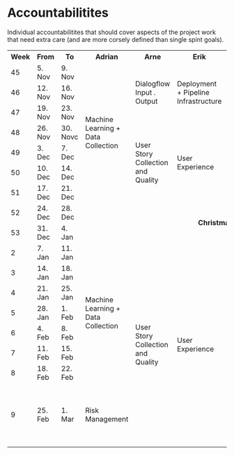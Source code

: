 # Accountabilitites
Individual accountabilitites that should cover aspects of the project work that need extra care (and are more corsely defined than single spint goals).

<table>
	<tr>
		<th>Week</th>
		<th>From</th>
		<th>To</th>
		<th>Adrian</th>
		<th>Arne</th>
		<th>Erik</th>
		<th>Jascha</th>
		<th>Leonard</th>
		<th>Luise</th>
	</tr>
	<tr>
		<td>45</td>
		<td>5. Nov</td>
		<td>9. Nov</td>
		<td rowspan="7">Machine Learning + Data Collection</td>
		<td rowspan="3">Dialogflow Input . Output</td>
		<td rowspan="3">Deployment + Pipeline Infrastructure</td>
		<td rowspan="4">Code Quality</td>
		<td rowspan="4">Development Process + Documentation</td>
		<td rowspan="4">Backend Services and Database</td>
	</tr>
	<tr>
		<td>46</td>
		<td>12. Nov</td>
		<td>16. Nov</td>
	</tr>
	<tr>
		<td>47</td>
		<td>19. Nov</td>
		<td>23. Nov</td>
	</tr>
	<tr>
		<td>48</td>
		<td>26. Nov</td>
		<td>30. Novc</td>
		<td rowspan="4">User Story Collection and Quality</td>
		<td rowspan="4">User Experience</td>
	</tr>
	<tr>
		<td>49</td>
		<td>3. Dec</td>
		<td>7. Dec</td>
		<td rowspan="3">Graph Databases</td>
		<td rowspan="3">Development Process (as Scrum Master)</td>
		<td rowspan="3">API Documentation</td>
	</tr>
	<tr>
		<td>50</td>
		<td>10. Dec</td>
		<td>14. Dec</td>
	</tr>
	<tr>
		<td>51</td>
		<td>17. Dec</td>
		<td>21. Dec</td>
	</tr>
	<tr>
		<td>52</td>
		<td>24. Dec</td>
		<td>28. Dec</td>
		<td colspan="6" rowspan="2" align="center" valign="middle"><b>Christmas Holidays</b></td>
	</tr>
	<tr>
		<td>53</td>
		<td>31. Dec</td>
		<td>4. Jan</td>
	</tr>
	<tr>
		<td>2</td>
		<td>7. Jan</td>
		<td>11. Jan</td>
		<td rowspan="7">Machine Learning + Data Collection</td>
		<td rowspan="8">User Story Collection and Quality</td>
		<td rowspan="8">User Experience</td>
		<td rowspan="7">Graph Databases</td>
		<td rowspan="7">Development Process (as Scrum Master)</td>
		<td rowspan="2">API Documentation</td>
	</tr>
	<tr>
		<td>3</td>
		<td>14. Jan</td>
		<td>18. Jan</td>
	</tr>
	<tr>
		<td>4</td>
		<td>21. Jan</td>
		<td>25. Jan</td>
		<td rowspan="3">Risk Management</td>
	</tr>
	<tr>
		<td>5</td>
		<td>28. Jan</td>
		<td>1. Feb</td>
	</tr>
	<tr>
		<td>6</td>
		<td>4. Feb</td>
		<td>8. Feb</td>
	</tr>
	<tr>
		<td>7</td>
		<td>11. Feb</td>
		<td>15. Feb</td>
	</tr>
	<tr>
		<td>8</td>
		<td>18. Feb</td>
		<td>22. Feb</td>
	</tr>
	<tr>
		<td>9</td>
		<td>25. Feb</td>
		<td>1. Mar</td>
		<td>Risk Management</td>
		<td></td>
		<td></td>
		<td>LaTeX Master</td>
		<td>Development Process, Documentation (+ Non-technical Tasks and Punctuality)</td>
		<td>PR Management</td>
	</tr>
</table>

